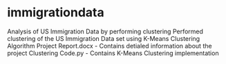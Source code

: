 # immigrationdata
Analysis of US Immigration Data by performing clustering
Performed clustering of the US Immigration Data set using K-Means Clustering Algorithm
Project Report.docx - Contains detialed information about the project 
Clustering Code.py - Contains K-Means Clustering implementation
